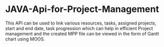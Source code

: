 # JAVA-Api-for-Project-Management


This API can be used to link various resources, tasks, assigned projects, start and end date, task progression which can help in 
efficient Project management and the created MPP file can be viewed in the form of Gantt chart using MOOS. 
